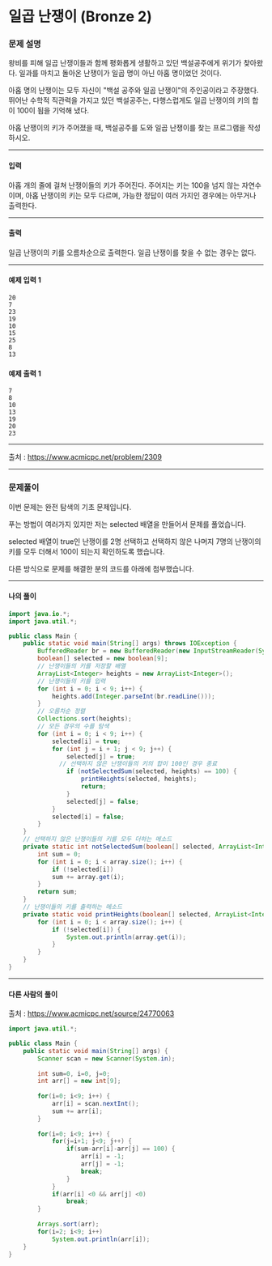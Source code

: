 # 일곱 난쟁이 (Bronze 2)

### 문제 설명

왕비를 피해 일곱 난쟁이들과 함께 평화롭게 생활하고 있던 백설공주에게 위기가 찾아왔다. 일과를 마치고 돌아온 난쟁이가 일곱 명이 아닌 아홉 명이었던 것이다.   

아홉 명의 난쟁이는 모두 자신이 "백설 공주와 일곱 난쟁이"의 주인공이라고 주장했다. 뛰어난 수학적 직관력을 가지고 있던 백설공주는, 다행스럽게도 일곱 난쟁이의 키의 합이 100이 됨을 기억해 냈다.   

아홉 난쟁이의 키가 주어졌을 때, 백설공주를 도와 일곱 난쟁이를 찾는 프로그램을 작성하시오.   

---

#### 입력

아홉 개의 줄에 걸쳐 난쟁이들의 키가 주어진다. 주어지는 키는 100을 넘지 않는 자연수이며, 아홉 난쟁이의 키는 모두 다르며, 가능한 정답이 여러 가지인 경우에는 아무거나 출력한다.

---

#### 출력

일곱 난쟁이의 키를 오름차순으로 출력한다. 일곱 난쟁이를 찾을 수 없는 경우는 없다.

---
#### 예제 입력 1

~~~
20
7
23
19
10
15
25
8
13
~~~

#### 예제 출력 1

~~~
7
8
10
13
19
20
23
~~~

---

출처 : https://www.acmicpc.net/problem/2309

---

### 문제풀이

이번 문제는 완전 탐색의 기초 문제입니다.   

푸는 방법이 여러가지 있지만 저는 selected 배열을 만들어서 문제를 풀었습니다.   

selected 배열이 true인 난쟁이를 2명 선택하고 선택하지 않은 나머지 7명의 난쟁이의 키를 모두 더해서 100이 되는지 확인하도록 했습니다.   

다른 방식으로 문제를 해결한 분의 코드를 아래에 첨부했습니다.

---

#### 나의 풀이

~~~java
import java.io.*;
import java.util.*;

public class Main {
    public static void main(String[] args) throws IOException {
    	BufferedReader br = new BufferedReader(new InputStreamReader(System.in));
        boolean[] selected = new boolean[9];
        // 난쟁이들의 키를 저장할 배열
        ArrayList<Integer> heights = new ArrayList<Integer>();
        // 난쟁이들의 키를 입력
        for (int i = 0; i < 9; i++) {
        	heights.add(Integer.parseInt(br.readLine()));
        }
        // 오름차순 정렬
        Collections.sort(heights);
        // 모든 경우의 수를 탐색
        for (int i = 0; i < 9; i++) {
        	selected[i] = true;
            for (int j = i + 1; j < 9; j++) {
            	selected[j] = true;
              // 선택하지 않은 난쟁이들의 키의 합이 100인 경우 종료
            	if (notSelectedSum(selected, heights) == 100) {
            		printHeights(selected, heights);
            		return;
            	}
                selected[j] = false;
            }
            selected[i] = false;
        }
    }
    // 선택하지 않은 난쟁이들의 키를 모두 더하는 메소드
    private static int notSelectedSum(boolean[] selected, ArrayList<Integer> array) {
    	int sum = 0;
    	for (int i = 0; i < array.size(); i++) {
    		if (!selected[i])
    		sum += array.get(i);
    	}
    	return sum;
    }
    // 난쟁이들의 키를 출력하는 메소드
    private static void printHeights(boolean[] selected, ArrayList<Integer> array) {
    	for (int i = 0; i < array.size(); i++) {
    		if (!selected[i]) {
    			System.out.println(array.get(i));
    		}
    	}
    }
}
~~~

---

#### 다른 사람의 풀이

출처 : https://www.acmicpc.net/source/24770063

~~~java
import java.util.*;

public class Main {
	public static void main(String[] args) {
		Scanner scan = new Scanner(System.in);
		
		int sum=0, i=0, j=0;
		int arr[] = new int[9];
		
		for(i=0; i<9; i++) {
			arr[i] = scan.nextInt();
			sum += arr[i];
		}
		
		for(i=0; i<9; i++) {
			for(j=i+1; j<9; j++) {
				if(sum-arr[i]-arr[j] == 100) {
					arr[i] = -1;
					arr[j] = -1;
					break;
				}
			}
			if(arr[i] <0 && arr[j] <0)
				break;
		}
		
		Arrays.sort(arr);
		for(i=2; i<9; i++)
			System.out.println(arr[i]);
	}
}
~~~
